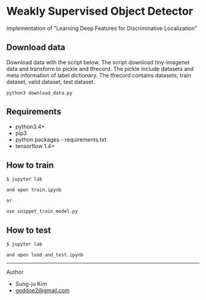 # Weakly Supervised Object Detector
Implementation of "Learning Deep Features for Discriminative Localization"

## Download data 

Download data with the script below.
The script download tiny-imagenet data and transform to pickle and tfrecord.
The pickle include datasets and meta information of label dictionary.
The tfrecord contains datasets; train dataset, valid dataset, test dataset.

```
python3 download_data.py
```

## Requirements

+ python3.4+
+ pip3
+ python packages - requirements.txt
+ tensorflow 1.4+


## How to train

```
$ jupyter lab

and open train.ipynb

or 

use snippet_train_model.py
```

##  How to test

```
$ jupyter lab

and open load_and_test.ipynb
```


- - -
Author
+ Sung-ju Kim
+ goddoe2@gmail.com

